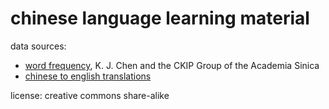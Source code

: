 # chinese language learning material

data sources:
* [word frequency](https://en.wiktionary.org/wiki/Appendix:Mandarin_Frequency_lists), K. J. Chen and the CKIP Group of the Academia Sinica
* [chinese to english translations](https://www.mdbg.net/chinese/dictionary?page=cc-cedict)

license: creative commons share-alike